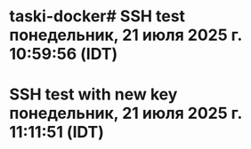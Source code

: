 # taski-docker# SSH test понедельник, 21 июля 2025 г. 10:59:56 (IDT)
# SSH test with new key понедельник, 21 июля 2025 г. 11:11:51 (IDT)
